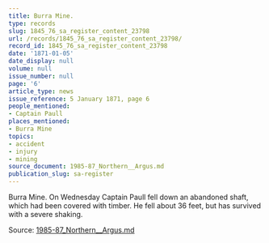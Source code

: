 ```yaml
---
title: Burra Mine.
type: records
slug: 1845_76_sa_register_content_23798
url: /records/1845_76_sa_register_content_23798/
record_id: 1845_76_sa_register_content_23798
date: '1871-01-05'
date_display: null
volume: null
issue_number: null
page: '6'
article_type: news
issue_reference: 5 January 1871, page 6
people_mentioned:
- Captain Paull
places_mentioned:
- Burra Mine
topics:
- accident
- injury
- mining
source_document: 1985-87_Northern__Argus.md
publication_slug: sa-register
---
```


Burra Mine.  On Wednesday Captain Paull fell down an abandoned shaft, which had been covered with timber.  He fell about 36 feet, but has survived with a severe shaking.

Source: [1985-87_Northern__Argus.md](/downloads/markdown/1985-87_Northern__Argus.md)
